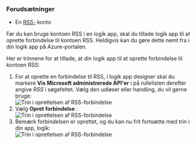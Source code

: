 ### <a name="prerequisites"></a>Forudsætninger

- En [RSS-](https://wikipedia.org/wiki/RSS) konto  


Før du kan bruge kontoen RSS i en logik app, skal du tillade logik app til at oprette forbindelse til kontoen RSS. Heldigvis kan du gøre dette nemt fra i din logik app på Azure-portalen.  

Her er trinnene for at tillade, at din logik app til at oprette forbindelse til kontoen RSS:  
1. For at oprette en forbindelse til RSS, i logik app designer skal du markere **Vis Microsoft administrerede API'er** i på rullelisten derefter angive *RSS* i søgefeltet. Vælg den udløser eller handling, du vil gerne bruge:  
![Trin i oprettelsen af RSS-forbindelse](./media/connectors-create-api-rss/rss-1.png)  
2. Vælg **Opret forbindelse** :  
![Trin i oprettelsen af RSS-forbindelse](./media/connectors-create-api-rss/rss-2.png)  
3. Bemærk forbindelsen er oprettet, og du kan nu frit fortsætte med trin i din app, logik:  
 ![Trin i oprettelsen af RSS-forbindelse](./media/connectors-create-api-rss/rss-3.png)  
